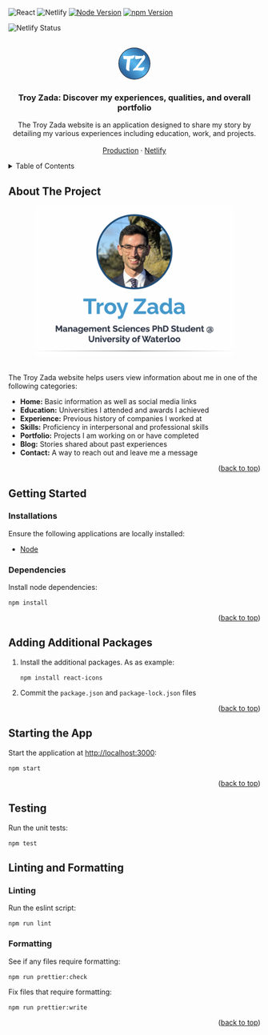 <a id="readme-top"></a>

![React](https://img.shields.io/badge/React-20232A?style=for-the-badge&logo=react&logoColor=61DAFB)
![Netlify](https://img.shields.io/badge/Netlify-00C7B7?style=for-the-badge&logo=netlify&logoColor=white)
[![Node Version](https://img.shields.io/static/v1?label=Node&message=^20.9.0&color=52c41a&style=for-the-badge)](https://nodejs.org)
[![npm Version](https://img.shields.io/static/v1?label=npm&message=^10.1.0&color=ff4d4f&style=for-the-badge)](https://nodejs.org)

![Netlify Status](https://api.netlify.com/api/v1/badges/3ab975fd-ffa4-4906-a0e6-20aa0210c651/deploy-status)

<!-- PROJECT LOGO -->
<br />
<div align="center">
    <a href="https://github.com/tzada8/troy-zada">
        <img src="public/favicon.ico" alt="Troy Zada">
    </a>
    <h3 align="center">Troy Zada: Discover my experiences, qualities, and overall portfolio</h3>
    <p align="center">
        The Troy Zada website is an application designed to share my story by detailing my various experiences including education, work, and projects.
        <br />
        <br />
        <a href="https://troyzada.com">Production</a>
        ·
        <a href="https://troyzada.netlify.app/">Netlify</a>
        </p>
</div>

<!-- TABLE OF CONTENTS -->
<details>
    <summary>Table of Contents</summary>
    <ol>
        <li>
            <a href="#about-the-project">About The Project</a>
        </li>
        <li>
            <a href="#getting-started">Getting Started</a>
            <ul>
                <li><a href="#installations">Installations</a></li>
                <li><a href="#dependencies">Dependencies</a></li>
            </ul>
        </li>
        <li>
            <a href="#adding-additional-packages">Adding Additional Packages</a>
        </li>
        <li>
            <a href="#starting-the-app">Starting the App</a>
        </li>
        <li>
            <a href="#testing">Testing</a>
        </li>
         <li>
            <a href="#linting-and-formatting">Linting and Formatting</a>
            <ul>
                <li><a href="#linting">Linting</a></li>
                <li><a href="#formatting">Formatting</a></li>
            </ul>
        </li>
    </ol>
</details>

<!-- ABOUT THE PROJECT -->

## About The Project

<div align="center">
    <img src="src/images/portfolio/troy-zada.webp" alt="Troy Zada Layoutx" width="400" height="300">
</div>
<br />

The Troy Zada website helps users view information about me in one of the following categories:

-   <b>Home:</b> Basic information as well as social media links
-   <b>Education:</b> Universities I attended and awards I achieved
-   <b>Experience:</b> Previous history of companies I worked at
-   <b>Skills:</b> Proficiency in interpersonal and professional skills
-   <b>Portfolio:</b> Projects I am working on or have completed
-   <b>Blog:</b> Stories shared about past experiences
-   <b>Contact:</b> A way to reach out and leave me a message

<p align="right">(<a href="#readme-top">back to top</a>)</p>

<!-- GETTING STARTED -->

## Getting Started

### Installations

Ensure the following applications are locally installed:

-   [Node](https://nodejs.org/en/download)

### Dependencies

Install node dependencies:

```
npm install
```

<p align="right">(<a href="#readme-top">back to top</a>)</p>

<!-- ADDING ADDITIONAL PACKAGES -->

## Adding Additional Packages

1. Install the additional packages. As as example:
    ```
    npm install react-icons
    ```
2. Commit the `package.json` and `package-lock.json` files

<p align="right">(<a href="#readme-top">back to top</a>)</p>

<!-- STARTING THE APP -->

## Starting the App

Start the application at [http://localhost:3000](http://localhost:3000):

```
npm start
```

<p align="right">(<a href="#readme-top">back to top</a>)</p>

<!-- TESTING -->

## Testing

Run the unit tests:

```
npm test
```

<!-- LINTING AND FORMATTING -->

## Linting and Formatting

### Linting

Run the eslint script:

```
npm run lint
```

### Formatting

See if any files require formatting:

```
npm run prettier:check
```

Fix files that require formatting:

```
npm run prettier:write
```

<p align="right">(<a href="#readme-top">back to top</a>)</p>
